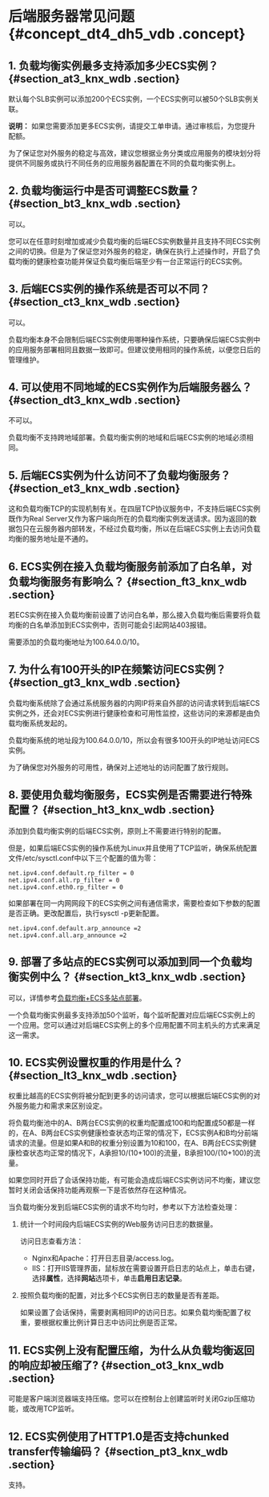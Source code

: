 # 后端服务器常见问题 {#concept_dt4_dh5_vdb .concept}

## 1. 负载均衡实例最多支持添加多少ECS实例？ {#section_at3_knx_wdb .section}

默认每个SLB实例可以添加200个ECS实例，一个ECS实例可以被50个SLB实例关联。

**说明：** 如果您需要添加更多ECS实例，请提交工单申请。通过审核后，为您提升配额。

为了保证您对外服务的稳定与高效，建议您根据业务分类或应用服务的模块划分将提供不同服务或执行不同任务的应用服务器配置在不同的负载均衡实例上。

## 2. 负载均衡运行中是否可调整ECS数量？ {#section_bt3_knx_wdb .section}

可以。

您可以在任意时刻增加或减少负载均衡的后端ECS实例数量并且支持不同ECS实例之间的切换。但是为了保证您对外服务的稳定，确保在执行上述操作时，开启了负载均衡的健康检查功能并保证负载均衡后端至少有一台正常运行的ECS实例。

## 3. 后端ECS实例的操作系统是否可以不同？ {#section_ct3_knx_wdb .section}

可以。

负载均衡本身不会限制后端ECS实例使用哪种操作系统，只要确保后端ECS实例中的应用服务部署相同且数据一致即可。但建议使用相同的操作系统，以便您日后的管理维护。

## 4. 可以使用不同地域的ECS实例作为后端服务器么？ {#section_dt3_knx_wdb .section}

不可以。

负载均衡不支持跨地域部署。负载均衡实例的地域和后端ECS实例的地域必须相同。

## 5. 后端ECS实例为什么访问不了负载均衡服务？ {#section_et3_knx_wdb .section}

这和负载均衡TCP的实现机制有关。在四层TCP协议服务中，不支持后端ECS实例既作为Real Server又作为客户端向所在的负载均衡实例发送请求。因为返回的数据包只在云服务器内部转发，不经过负载均衡，所以在后端ECS实例上去访问负载均衡的服务地址是不通的。

## 6. ECS实例在接入负载均衡服务前添加了白名单，对负载均衡服务有影响么？ {#section_ft3_knx_wdb .section}

若ECS实例在接入负载均衡前设置了访问白名单，那么接入负载均衡后需要将负载均衡的白名单添加到ECS实例中，否则可能会引起网站403报错。

需要添加的负载均衡地址为100.64.0.0/10。

## 7. 为什么有100开头的IP在频繁访问ECS实例？ {#section_gt3_knx_wdb .section}

负载均衡系统除了会通过系统服务器的内网IP将来自外部的访问请求转到后端ECS实例之外，还会对ECS实例进行健康检查和可用性监控，这些访问的来源都是由负载均衡系统发起的。

负载均衡系统的地址段为100.64.0.0/10，所以会有很多100开头的IP地址访问ECS实例。

为了确保您对外服务的可用性，确保对上述地址的访问配置了放行规则。

## 8. 要使用负载均衡服务，ECS实例是否需要进行特殊配置？ {#section_ht3_knx_wdb .section}

添加到负载均衡实例的后端ECS实例，原则上不需要进行特别的配置。

但是，如果后端ECS实例的操作系统为Linux并且使用了TCP监听，确保系统配置文件/etc/sysctl.conf中以下三个配置的值为零：

```
net.ipv4.conf.default.rp_filter = 0
net.ipv4.conf.all.rp_filter = 0
net.ipv4.conf.eth0.rp_filter = 0
```

如果部署在同一内网网段下的ECS实例之间有通信需求，需要检查如下参数的配置是否正确。更改配置后，执行sysctl -p更新配置。

```
net.ipv4.conf.default.arp_announce =2
net.ipv4.conf.all.arp_announce =2
```

## 9. 部署了多站点的ECS实例可以添加到同一个负载均衡实例中么？ {#section_kt3_knx_wdb .section}

可以，详情参考[负载均衡+ECS多站点部署](../cn.zh-CN/最佳实践/负载均衡+ECS多站点部署.md#)。

一个负载均衡实例最多支持添加50个监听，每个监听配置对应后端ECS实例上的一个应用。您可以通过对后端ECS实例上的多个应用配置不同主机头的方式来满足这一需求。

## 10. ECS实例设置权重的作用是什么？ {#section_lt3_knx_wdb .section}

权重比越高的ECS实例将被分配到更多的访问请求，您可以根据后端ECS实例的对外服务能力和需求来区别设定。

将负载均衡池中的A、B两台ECS实例的权重均配置成100和均配置成50都是一样的，在A、B两台ECS实例健康检查状态均正常的情况下，ECS实例A和B均分前端请求的流量。但是如果A和B的权重分别设置为10和100，在A、B两台ECS实例健康检查状态均正常的情况下，A承担10/\(10+100\)的流量，B承担100/\(10+100\)的流量。

如果您同时开启了会话保持功能，有可能会造成后端ECS实例访问不均衡，建议您暂时关闭会话保持功能再观察一下是否依然存在这种情况。

当负载均衡分发到后端ECS实例的请求不均匀时，参考以下方法检查处理：

1.  统计一个时间段内后端ECS实例的Web服务访问日志的数据量。

    访问日志查看方法：

    -   Nginx和Apache：打开日志目录/access.log。
    -   IIS：打开IIS管理界面，鼠标放在需要设置开启日志的站点上，单击右键，选择**属性**，选择**网站**选项卡，单击**启用日志记录**。
2.  按照负载均衡的配置，对比多个ECS实例日志的数量是否有差距。

    如果设置了会话保持，需要剥离相同IP的访问日志。如果负载均衡配置了权重，要根据权重比例计算日志中访问比例是否正常。


## 11. ECS实例上没有配置压缩，为什么从负载均衡返回的响应却被压缩了? {#section_ot3_knx_wdb .section}

可能是客户端浏览器端支持压缩。您可以在控制台上创建监听时关闭Gzip压缩功能，或改用TCP监听。

## 12. ECS实例使用了HTTP1.0是否支持chunked transfer传输编码？ {#section_pt3_knx_wdb .section}

支持。

